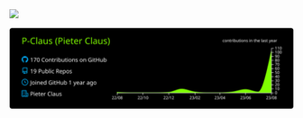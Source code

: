 <picture>
  <source media="(prefers-color-scheme: dark)" srcset="https://readme-typing-svg.demolab.com?font=VT323&size=25&pause=1000&color=00FF41&background=0D020800&vCenter=true&width=600&height=70&lines=Hi+there+%F0%9F%91%8B%2C+I'm+Pieter;I'm+a+student+at+Campus+19" />
  <img src="https://readme-typing-svg.demolab.com?font=VT323+Code&size=25&pause=1000&color=008F11&vCenter=true&width=600&height=70&lines=Hi+there+%F0%9F%91%8B%2C+I'm+Pieter;I'm+a+student+at+Campus+19" />
</picture>



![](https://raw.githubusercontent.com/P-Claus/profile-stats/master/profile-summary-card-output/chartreuse_dark/0-profile-details.svg)



